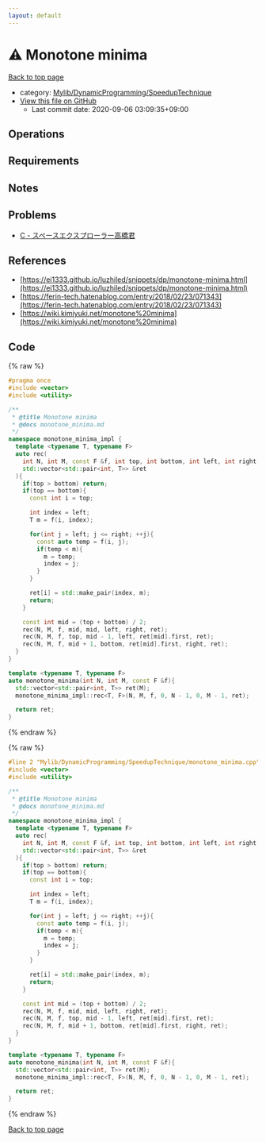 ```yaml
---
layout: default
---
```


<!-- mathjax config similar to math.stackexchange -->
<script type="text/javascript" async
  src="https://cdnjs.cloudflare.com/ajax/libs/mathjax/2.7.5/MathJax.js?config=TeX-MML-AM_CHTML">
</script>
<script type="text/x-mathjax-config">
  MathJax.Hub.Config({
    TeX: { equationNumbers: { autoNumber: "AMS" }},
    tex2jax: {
      inlineMath: [ ['$','$'] ],
      processEscapes: true
    },
    "HTML-CSS": { matchFontHeight: false },
    displayAlign: "left",
    displayIndent: "2em"
  });
</script>

<script type="text/javascript" src="https://cdnjs.cloudflare.com/ajax/libs/jquery/3.4.1/jquery.min.js"></script>
<script src="https://cdn.jsdelivr.net/npm/jquery-balloon-js@1.1.2/jquery.balloon.min.js" integrity="sha256-ZEYs9VrgAeNuPvs15E39OsyOJaIkXEEt10fzxJ20+2I=" crossorigin="anonymous"></script>
<script type="text/javascript" src="../../../../assets/js/copy-button.js"></script>
<link rel="stylesheet" href="../../../../assets/css/copy-button.css" />


# :warning: Monotone minima

<a href="../../../../index.html">Back to top page</a>

* category: <a href="../../../../index.html#826136648af25fa7c5e97a1b794f9784">Mylib/DynamicProgramming/SpeedupTechnique</a>
* <a href="{{ site.github.repository_url }}/blob/master/Mylib/DynamicProgramming/SpeedupTechnique/monotone_minima.cpp">View this file on GitHub</a>
    - Last commit date: 2020-09-06 03:09:35+09:00




## Operations

## Requirements

## Notes

## Problems

- [C - スペースエクスプローラー高橋君](https://atcoder.jp/contests/colopl2018-final-open/tasks/colopl2018_final_c)

## References

- [https://ei1333.github.io/luzhiled/snippets/dp/monotone-minima.html](https://ei1333.github.io/luzhiled/snippets/dp/monotone-minima.html)
- [https://ferin-tech.hatenablog.com/entry/2018/02/23/071343](https://ferin-tech.hatenablog.com/entry/2018/02/23/071343)
- [https://wiki.kimiyuki.net/monotone%20minima](https://wiki.kimiyuki.net/monotone%20minima)


## Code

<a id="unbundled"></a>
{% raw %}
```cpp
#pragma once
#include <vector>
#include <utility>

/**
 * @title Monotone minima
 * @docs monotone_minima.md
 */
namespace monotone_minima_impl {
  template <typename T, typename F>
  auto rec(
    int N, int M, const F &f, int top, int bottom, int left, int right,
    std::vector<std::pair<int, T>> &ret
  ){
    if(top > bottom) return;
    if(top == bottom){
      const int i = top;

      int index = left;
      T m = f(i, index);

      for(int j = left; j <= right; ++j){
        const auto temp = f(i, j);
        if(temp < m){
          m = temp;
          index = j;
        }
      }

      ret[i] = std::make_pair(index, m);
      return;
    }

    const int mid = (top + bottom) / 2;
    rec(N, M, f, mid, mid, left, right, ret);
    rec(N, M, f, top, mid - 1, left, ret[mid].first, ret);
    rec(N, M, f, mid + 1, bottom, ret[mid].first, right, ret);
  }
}

template <typename T, typename F>
auto monotone_minima(int N, int M, const F &f){
  std::vector<std::pair<int, T>> ret(M);
  monotone_minima_impl::rec<T, F>(N, M, f, 0, N - 1, 0, M - 1, ret);

  return ret;
}

```
{% endraw %}

<a id="bundled"></a>
{% raw %}
```cpp
#line 2 "Mylib/DynamicProgramming/SpeedupTechnique/monotone_minima.cpp"
#include <vector>
#include <utility>

/**
 * @title Monotone minima
 * @docs monotone_minima.md
 */
namespace monotone_minima_impl {
  template <typename T, typename F>
  auto rec(
    int N, int M, const F &f, int top, int bottom, int left, int right,
    std::vector<std::pair<int, T>> &ret
  ){
    if(top > bottom) return;
    if(top == bottom){
      const int i = top;

      int index = left;
      T m = f(i, index);

      for(int j = left; j <= right; ++j){
        const auto temp = f(i, j);
        if(temp < m){
          m = temp;
          index = j;
        }
      }

      ret[i] = std::make_pair(index, m);
      return;
    }

    const int mid = (top + bottom) / 2;
    rec(N, M, f, mid, mid, left, right, ret);
    rec(N, M, f, top, mid - 1, left, ret[mid].first, ret);
    rec(N, M, f, mid + 1, bottom, ret[mid].first, right, ret);
  }
}

template <typename T, typename F>
auto monotone_minima(int N, int M, const F &f){
  std::vector<std::pair<int, T>> ret(M);
  monotone_minima_impl::rec<T, F>(N, M, f, 0, N - 1, 0, M - 1, ret);

  return ret;
}

```
{% endraw %}

<a href="../../../../index.html">Back to top page</a>

